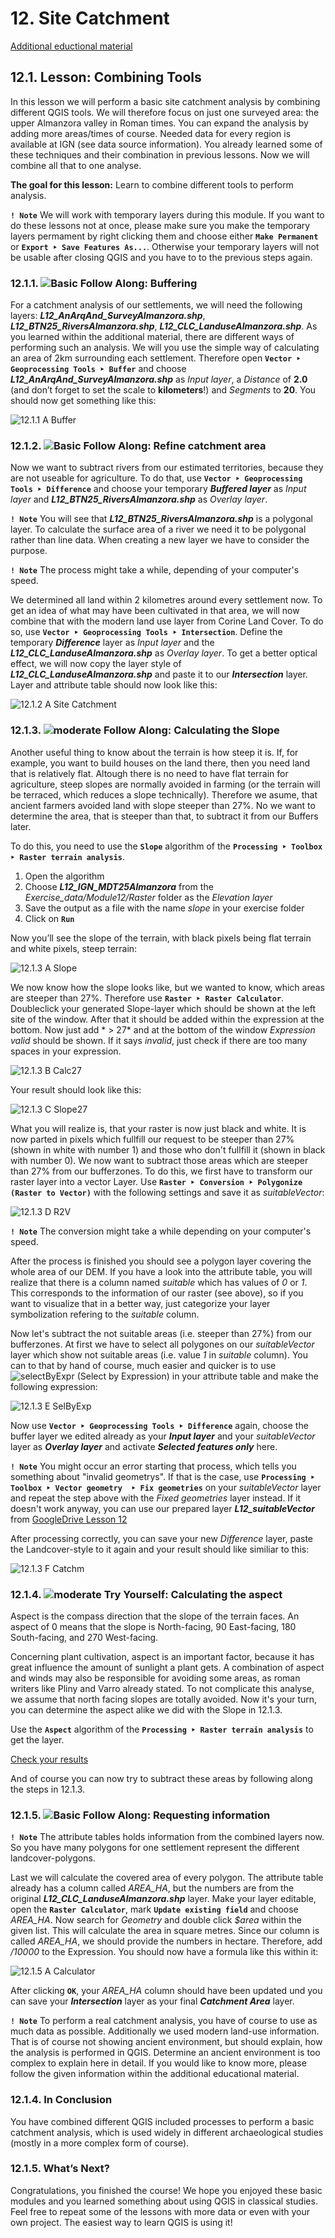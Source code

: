 # 12. Site Catchment

[Additional eductional material](https://drive.google.com/drive/u/0/folders/1_EM4SZzNe7KLSDLnoPYMVxygUdxYmhdr?ths=true)

## 12.1. Lesson: Combining Tools
In this lesson we will perform a basic site catchment analysis by combining different QGIS tools. We will therefore focus on just one surveyed area: the upper Almanzora valley in Roman times. You can expand the analysis by adding more areas/times of course. Needed data for every region is available at IGN (see data source information). You already learned some of these techniques and their combination in previous lessons. Now we will combine all that to one analyse.

**The goal for this lesson:** Learn to combine different tools to perform analysis.

**``! Note``** 
We will work with temporary layers during this module. If you want to do these lessons not at once, please make sure you make the temporary layers permament by right clicking them and choose either **``Make Permanent``** or **``Export ‣ Save Features As...``**. Otherwise your temporary layers will not be usable after closing QGIS and you have to to the previous steps again.
 

### 12.1.1. ![Basic](https://github.com/Toletum-Network/AutumnSchool_2020/blob/master/Icons/basic.png) Follow Along: Buffering
For a catchment analysis of our settlements, we will need the following layers: _**L12_AnArqAnd_SurveyAlmanzora.shp**_, _**L12_BTN25_RiversAlmanzora.shp**_, _**L12_CLC_LanduseAlmanzora.shp**_. As you learned within the additional material, there are different ways of performing such an analysis. We will you use the simple way of calculating an area of 2km surrounding each settlement. 
Therefore open **``Vector ‣ Geoprocessing Tools ‣ Buffer``** and choose _**L12_AnArqAnd_SurveyAlmanzora.shp**_ as *Input layer*, a *Distance* of **2.0** (and don’t forget to set the scale to **kilometers**!) and *Segments* to **20**. You should now get something like this:

![12.1.1 A Buffer](https://github.com/Toletum-Network/AutumnSchool_2020/blob/master/Screenshots/12.1.1%20A%20Buffer.png)

### 12.1.2. ![Basic](https://github.com/Toletum-Network/AutumnSchool_2020/blob/master/Icons/basic.png) Follow Along: Refine catchment area
Now we want to subtract rivers from our estimated territories, because they are not useable for agriculture. To do that, use **``Vector ‣ Geoprocessing Tools ‣ Difference``** and choose your temporary _**Buffered layer**_ as *Input layer* and _**L12_BTN25_RiversAlmanzora.shp**_ as *Overlay layer*. 

**``! Note``** You will see that _**L12_BTN25_RiversAlmanzora.shp**_ is a polygonal layer. To calculate the surface area of a river we need it to be polygonal rather than line data. When creating a new layer we have to consider the purpose.

**``! Note``** The process might take a while, depending of your computer's speed. 

We determined all land within 2 kilometres around every settlement now. To get an idea of what may have been cultivated in that area, we will now combine that with the modern land use layer from Corine Land Cover. To do so, use **``Vector ‣ Geoprocessing Tools ‣ Intersection``**. Define the temporary _**Difference**_ layer as *Input layer* and the _**L12_CLC_LanduseAlmanzora.shp**_ as *Overlay layer*. To get a better optical effect, we will now copy the layer style of _**L12_CLC_LanduseAlmanzora.shp**_ and paste it to our _**Intersection**_ layer. Layer and attribute table should now look like this:  

![12.1.2 A Site Catchment](https://github.com/Toletum-Network/AutumnSchool_2020/blob/master/Screenshots/12.1.2%20A%20Site%20Catchment.png)


### 12.1.3. ![moderate](https://github.com/Toletum-Network/AutumnSchool_2020/blob/master/Icons/moderate.png) Follow Along: Calculating the Slope
Another useful thing to know about the terrain is how steep it is. If, for example, you want to build houses on the land there, then you need land that is relatively flat. Altough there is no need to have flat terrain for agriculture, steep slopes are normally avoided in farming (or the terrain will be terraced, which reduces a slope technically).
Therefore we asume, that ancient farmers avoided land with slope steeper than 27%. No we want to determine the area, that is steeper than that, to subtract it from our Buffers later.

To do this, you need to use the **``Slope``** algorithm of the **``Processing ‣ Toolbox ‣ Raster terrain analysis``**.

1. Open the algorithm
2. Choose _**L12_IGN_MDT25Almanzora**_ from the _Exercise_data/Module12/Raster_ folder as the *Elevation layer*
3. Save the output as a file with the name _slope_ in your exercise folder 
4. Click on **``Run``**

Now you’ll see the slope of the terrain, with black pixels being flat terrain and white pixels, steep terrain:

![12.1.3 A Slope](https://github.com/Toletum-Network/AutumnSchool_2020/blob/master/Screenshots/12.1.3%20A%20Slope.png) 


We now know how the slope looks like, but we wanted to know, which areas are steeper than 27%. Therefore use **``Raster ‣ Raster Calculator``**. Doubleclick your generated Slope-layer which should be shown at the left site of the window. After that it should be added within the expression at the bottom. Now just add * > 27* and at the bottom of the window *Expression valid* should be shown. If it says *invalid*, just check if there are too many spaces in your expression. 

![12.1.3 B Calc27](https://github.com/Toletum-Network/AutumnSchool_2020/blob/master/Screenshots/12.1.3%20B%20Calc27.png) 


Your result should look like this:

![12.1.3 C Slope27](https://github.com/Toletum-Network/AutumnSchool_2020/blob/master/Screenshots/12.1.3%20C%20Slope27.png) 


What you will realize is, that your raster is now just black and white. It is now parted in pixels which fullfill our request to be steeper than 27% (shown in white with number 1) and those who don't fullfill it (shown in black with number 0). We now want to subtract those areas which are steeper than 27% from our bufferzones. To do this, we first have to transform our raster layer into a vector Layer. Use **``Raster ‣ Conversion ‣ Polygonize (Raster to Vector)``** with the following settings and save it as *suitableVector*:

![12.1.3 D R2V](https://github.com/Toletum-Network/AutumnSchool_2020/blob/master/Screenshots/12.1.3%20D%20R2V.png) 


**``! Note``** The conversion might take a while depending on your computer's speed. 

After the process is finished you should see a polygon layer covering the whole area of our DEM. If you have a look into the attribute table, you will realize that there is a column named *suitable* which has values of *0* or *1*. This corresponds to the information of our raster (see above), so if you want to visualize that in a better way, just categorize your layer symbolization refering to the *suitable* column. 

Now let's subtract the not suitable areas (i.e. steeper than 27%) from our bufferzones. At first we have to select all polygones on our *suitableVector* layer which show not suitable areas (i.e. value *1* in *suitable* column). You can to that by hand of course, much easier and quicker is to use ![selectByExpr](https://github.com/Toletum-Network/AutumnSchool_2020/blob/master/Icons/selectByExpr.png) (Select by Expression) in your attribute table and make the following expression:

![12.1.3 E SelByExp](https://github.com/Toletum-Network/AutumnSchool_2020/blob/master/Screenshots/12.1.3%20E%20SelByExp.png) 


Now use **``Vector ‣ Geoprocessing Tools ‣ Difference``** again, choose the buffer layer we edited already as your _**Input layer**_ and your *suitableVector* layer as _**Overlay layer**_ and activate _**Selected features only**_ here.


**``! Note``** You might occur an error starting that process, which tells you something about "invalid geometrys". If that is the case, use **``Processing ‣ Toolbox ‣ Vector geometry  ‣ Fix geometries``** on your *suitableVector* layer and repeat the step above with the *Fixed geometries* layer instead. If it doesn't work anyway, you can use our prepared layer _**L12_suitableVector**_ from [GoogleDrive Lesson 12](https://drive.google.com/drive/u/0/folders/1BrZMKZvjOvSB6b260iq-gBqU6sIzbvtf?ths=true)


After processing correctly, you can save your new *Difference* layer, paste the Landcover-style to it again and your result should like similiar to this:

![12.1.3 F Catchm](https://github.com/Toletum-Network/AutumnSchool_2020/blob/master/Screenshots/12.1.3%20F%20Catchm.png) 


### 12.1.4. ![moderate](https://github.com/Toletum-Network/AutumnSchool_2020/blob/master/Icons/moderate.png) Try Yourself: Calculating the aspect
Aspect is the compass direction that the slope of the terrain faces. An aspect of 0 means that the slope is North-facing, 90 East-facing, 180 South-facing, and 270 West-facing.

Concerning plant cultivation, aspect is an important factor, because it has great influence the amount of sunlight a plant gets. A combination of aspect and winds may also be responsible for avoiding some areas, as roman writers like Pliny and Varro already stated. To not complicate this analyse, we assume that north facing slopes are totally avoided. Now it's your turn, you can determine the aspect alike we did with the Slope in 12.1.3.

Use the **``Aspect``** algorithm of the **``Processing ‣ Raster terrain analysis``** to get the layer.

[Check your results](https://github.com/Toletum-Network/AutumnSchool_2020/blob/master/Training_Manual/Answer_Sheet/Answer_sheet.md#1214--try-yourself-Calculating-the-aspect)

And of course you can now try to subtract these areas by following along the steps in 12.1.3.

### 12.1.5. ![Basic](https://github.com/Toletum-Network/AutumnSchool_2020/blob/master/Icons/basic.png) Follow Along: Requesting information

**``! Note``** The attribute tables holds information from the combined layers now. So you have many polygons for one settlement represent the different landcover-polygons.

Last we will calculate the covered area of every polygon. The attribute table already has a column called *AREA_HA*, but the numbers are from the original _**L12_CLC_LanduseAlmanzora.shp**_ layer. 
Make your layer editable, open the **``Raster Calculator``**, mark **``Update existing field``** and choose *AREA_HA*. Now search for *Geometry* and double click *$area* within the given list. This will calculate the area in square metres. Since our column is called *AREA_HA*, we should provide the numbers in hectare. Therefore, add */10000* to the Expression. You should now have a formula like this within it:
 
![12.1.5 A Calculator](https://github.com/Toletum-Network/AutumnSchool_2020/blob/master/Screenshots/12.1.5%20A%20Calculator.png) 

After clicking **``OK``**, your *AREA_HA* column should have been updated und you can save your _**Intersection**_ layer as your final _**Catchment Area**_ layer. 

**``! Note``** To perform a real catchment analysis, you have of course to use as much data as possible. Additionally we used modern land-use information. That is of course not showing ancient environment, but should explain, how the analysis is performed in QGIS. Determine an ancient environment is too complex to explain here in detail. If you would like to know more, please follow the given information within the additional educational material. 

### 12.1.4. In Conclusion
You have combined different QGIS included processes to perform a basic catchment analysis, which is used widely in different archaeological studies (mostly in a more complex form of course).

### 12.1.5. What’s Next?
Congratulations, you finished the course! We hope you enjoyed these basic modules and you learned something about using QGIS in classical studies. Feel free to repeat some of the lessons with more data or even with your own project. The easiest way to learn QGIS is using it!

